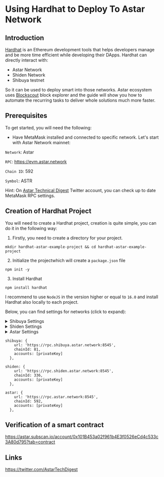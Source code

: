 # Using Hardhat to Deploy To Astar Network

## Introduction

[Hardhat](https://hardhat.org/) is an Ethereum development tools that helps developers manage and be more time efficient while developing their DApps. Hardhat can directly interact with:
- Astar Network
- Shiden Network
- Shibuya testnet

So it can be used to deploy smart into those networks. Astar ecosystem uses [Blockscout](https://blockscout.com/astar/) block explorer and the guide will show you how to automate the recurring tasks to deliver whole solutions much more faster. 

## Prerequisites

To get started, you will need the following:

- Have MetaMask installed and connected to specific network. Let's start with Astar Network mainnet:

`Network`: Astar

`RPC`: https://evm.astar.network

`Chain ID`: 592

`Symbol`: ASTR

Hint: On [Astar Technical Digest](https://twitter.com/AstarTechDigest) Twitter account, you can check up to date MetaMask RPC settings.

## Creation of Hardhat Project

You will need to create a Hardhat project, creation is quite simple, you can do it in the following way:

1. Firstly, you need to create a directory for your project.

`mkdir hardhat-astar-example-project && cd hardhat-astar-example-project`

2. Initialize the projectwhich will create a `package.json` file

`npm init -y`

3. Install Hardhat
   
`npm install hardhat`

I recommend to use `NodeJS` in the version higher or equal to `16.0` and install Hardhat also locally to each project.

Below, you can find settings for networks (click to expand):

<details><summary>Shibuya Settings</summary>
<p>
   
   ```
   Network Name:  Shibuya
   RPC: https://evm.shibuya.astar.network
   Chain ID: 81
   Currency Symbol: SBY
   Block explorer: https://blockscout.com/shibuya/
   ```

</p>
</details>

<details><summary>Shiden Settings</summary>
<p>
   
   ```
   Network Name:  Shiden
   RPC: https://evm.shiden.astar.network
   Chain ID: 336
   Currency Symbol: SDN
   Block explorer: https://blockscout.com/shiden
   ```

</p>
</details>

<details><summary>Astar Settings</summary>
<p>
   
   ```
   Network Name:  Astar Network
   RPC: https://evm.astar.network
   Chain ID: 592
   Currency Symbol: ASTR
   Block explorer: https://blockscout.com/astar
   ```

</p>
</details>

```
shibuya: {
    url: 'https://rpc.shibuya.astar.network:8545',
    chainId: 81,
    accounts: [privateKey]
  },
```

```
shiden: {
    url: 'https://rpc.shiden.astar.network:8545',
    chainId: 336,
    accounts: [privateKey]
  },
```

```
astar: {
    url: 'https://rpc.astar.network:8545',
    chainId: 592,
    accounts: [privateKey]
  },
```

## Verification of a smart contract

https://astar.subscan.io/account/0x101B453a02f961b4E3f0526eCd4c533c3A80d795?tab=contract

## Links

https://twitter.com/AstarTechDigest

